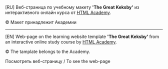 <!DOCTYPE HTML>
<html>
  <head>
    <meta charset="utf-8">
  </head>
  <body>    
    <div class="russian">
      <p>[RU] Веб-страница по учебному макету <b>'The Great Keksby'</b> из интерактивного онлайн курса от <a href="https://htmlacademy.ru/" target="_blank">HTML Academy</a>.</p>
      <p>&copy; Макет принадлежит Академии</p>
    </div>
    <hr>
    <div class="english">
      <p>[EN] Web-page on the learning website template <b>'The Great Keksby'</b> from an interactive online study course by <a href="https://htmlacademy.ru/" target="_blank">HTML Academy</a>.</p>
      <p>&copy; The tamplate belongs to the Academy.</p>
    </div>
    <div>
      <p>Посмотреть веб-страницу / To see the web-page</p>
    </div>
  </body>	
</html>
